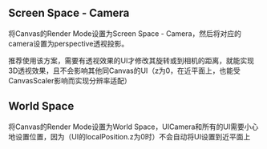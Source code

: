 ## Screen Space - Camera

将Canvas的Render Mode设置为Screen Space - Camera，然后将对应的camera设置为perspective透视投影。

推荐使用该方案，需要有透视效果的UI才修改其旋转或到相机的距离，就能实现3D透视效果，且不会影响其他同Canvas的UI（z为0，在近平面上，也能受CanvasScaler影响而实现分辨率适配）

## World Space

将Canvas的Render Mode设置为World Space，UICamera和所有的UI需要小心地设置位置，因为（UI的localPosition.z为0时）不会自动将UI设置到近平面上
